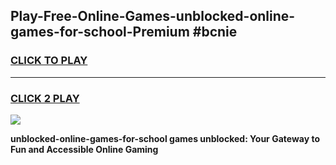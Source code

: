 
## Play-Free-Online-Games-unblocked-online-games-for-school-Premium #bcnie
<h3>
<a href="https://premium.freeplayer.one?title=unblocked-online-games-for-school&ref=8M">CLICK TO PLAY</a></h3>
<hr>

<h3>
<a href="https://premium.freeplayer.one?title=unblocked-online-games-for-school&ref=8M">CLICK 2 PLAY</a>
  
</h3>

<a href="https://premium.freeplayer.one?title=unblocked-online-games-for-school&ref=8M"><img src="https://clearcache.store/games.png"></a>


**unblocked-online-games-for-school games unblocked: Your Gateway to Fun and Accessible Online Gaming**
